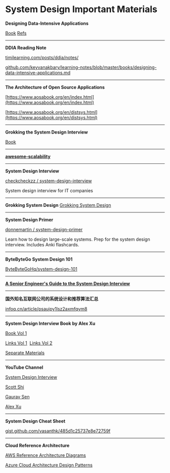 # System Design Important Materials


**Designing Data-Intensive Applications**

[Book](https://github.com/jeffrey-xiao/papers/blob/master/textbooks/designing-data-intensive-applications.pdf) [Refs](https://github.com/ept/ddia-references)

* * *

**DDIA Reading Note**

[timilearning.com/posts/ddia/notes/](https://timilearning.com/posts/ddia/notes/)

[github.com/keyvanakbary/learning-notes/blob/master/books/designing-data-intensive-applications.md](https://github.com/keyvanakbary/learning-notes/blob/master/books/designing-data-intensive-applications.md)

* * *

**The Architecture of Open Source Applications**

[https://www.aosabook.org/en/index.html](https://www.aosabook.org/en/index.html)

[https://www.aosabook.org/en/distsys.html](https://www.aosabook.org/en/distsys.html)

* * *

**Grokking the System Design Interview**

[Book](https://github.com/G33kzD3n/Catalogue/blob/master/Grokking-the-system-design-interviewpdf-5-pdf-free%20(1).pdf)

* * *

**[awesome-scalability](https://github.com/binhnguyennus/awesome-scalability)**


* * *

**System Design Interview**

[checkcheckzz / system-design-interview](https://github.com/checkcheckzz/system-design-interview)

System design interview for IT companies

* * *

**Grokking System Design**
[Grokking System Design](https://github.com/Jeevan-kumar-Raj/Grokking-System-Design)

* * *

**System Design Primer**

[donnemartin / system-design-primer](https://github.com/donnemartin/system-design-primer)

Learn how to design large-scale systems. Prep for the system design interview. Includes Anki flashcards.

* * *

**ByteByteGo System Design 101**

[ByteByteGoHq/system-design-101](https://github.com/ByteByteGoHq/system-design-101)

* * *

**[A Senior Engineer's Guide to the System Design Interview](https://interviewing.io/guides/system-design-interview)**

* * *

**国外知名互联网公司的系统设计和推荐算法汇总**

[infoq.cn/article/psaujpy1lsz2axmfqym8](https://www.infoq.cn/article/psaujpy1lsz2axmfqym8)

* * *

**System Design Interview Book by Alex Xu**

[Book Vol 1](https://github.com/G33kzD3n/Catalogue/blob/master/System%20Design%20Interview%20An%20Insider%E2%80%99s%20Guide%20by%20Alex%20Xu%20(z-lib.org).pdf)

[Links Vol 1](https://github.com/alex-xu-system/bytebytego/blob/main/system_design_links.md)  [Links Vol 2](https://github.com/alex-xu-system/bytebytego/blob/main/system_design_links_vol2.md)

[Separate Materials](https://bytebyte-go.s3.amazonaws.com/ByteByteGo_LinkedIn_PDF.pdf)

* * *

**YouTube Channel**

[System Design Interview](https://www.youtube.com/channel/UC9vLsnF6QPYuH51njmIooCQ) 

[Scott Shi](https://www.youtube.com/playlist?list=PLAd5bt5mn3V3TrrJFBpnu4PH9e8KZMvNA) 

[Gaurav Sen](https://www.youtube.com/c/GauravSensei)  

[Alex Xu](https://www.youtube.com/channel/UCZgt6AzoyjslHTC9dz0UoTw) 

* * *

**System Design Cheat Sheet**

[gist.github.com/vasanthk/485d1c25737e8e72759f](https://gist.github.com/vasanthk/485d1c25737e8e72759f)

* * *

**Cloud Reference Architecture**

[AWS Reference Architecture Diagrams](https://aws.amazon.com/architecture/reference-architecture-diagrams/?solutions-all.sort-by=item.additionalFields.sortDate&solutions-all.sort-order=desc&whitepapers-main.sort-by=item.additionalFields.sortDate&whitepapers-main.sort-order=desc&awsf.whitepapers-tech-category=*all&awsf.whitepapers-industries=*all)

[Azure Cloud Architecture Design Patterns](https://docs.microsoft.com/en-us/azure/architecture/patterns)

